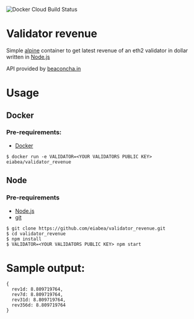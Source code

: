 ![Docker Cloud Build Status](https://img.shields.io/docker/cloud/build/eiabea/validator_revenue)

# Validator revenue

Simple [alpine](https://alpinelinux.org/) container to get latest revenue of an eth2 validator in dollar written in [Node.js](https://nodejs.org/en/)

API provided by [beaconcha.in](https://beaconcha.in/)

# Usage

## Docker

### Pre-requirements:

- [Docker](https://www.docker.com/)

```
$ docker run -e VALIDATOR=<YOUR VALIDATORS PUBLIC KEY> eiabea/validator_revenue
```

## Node

### Pre-requirements

- [Node.js](https://nodejs.org/en/)
- [git](https://git-scm.com/)

```
$ git clone https://github.com/eiabea/validator_revenue.git
$ cd validator_revenue
$ npm install
$ VALIDATOR=<YOUR VALIDATORS PUBLIC KEY> npm start
```

# Sample output:
```
{
  rev1d: 8.809719764,
  rev7d: 8.809719764,
  rev31d: 8.809719764,
  rev356d: 8.809719764
}
```